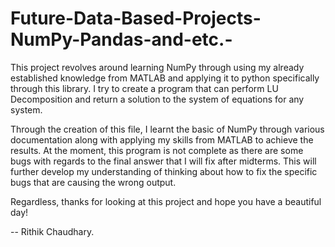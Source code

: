 # Future-Data-Based-Projects-NumPy-Pandas-and-etc.-
This project revolves around learning NumPy through using my already established knowledge from MATLAB and applying it to python specifically through this library. I try to create a program that can perform LU Decomposition and return a solution to the system of equations for any system.

Through the creation of this file, I learnt the basic of NumPy through various documentation along with applying my skills from MATLAB to achieve the results. At the moment, this program is not complete as there are some bugs with regards to the final answer that I will fix after midterms. This will further develop my understanding of thinking about how to fix the specific bugs that are causing the wrong output.

Regardless, thanks for looking at this project and hope you have a beautiful day!

-- Rithik Chaudhary.
